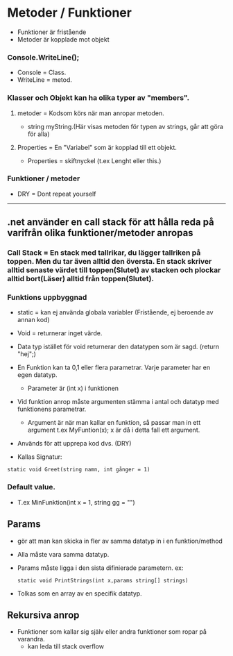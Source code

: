 # Metoder / Funktioner

* Funktioner är fristående
* Metoder är kopplade mot objekt


### Console.WriteLine();
* Console = Class.
* WriteLine = metod.


### Klasser och Objekt kan ha olika typer av "members".
1. metoder = Kodsom körs när man anropar metoden.
    * string myString.(Här visas metoden för typen av strings, går att göra för alla)


2. Properties = En "Variabel" som är kopplad till ett objekt.
    * Properties = skiftnyckel (t.ex Lenght eller this.)


### Funktioner / metoder
* DRY = Dont repeat yourself

----------------------
## .net använder en call stack för att hålla reda på varifrån olika funktioner/metoder anropas


### Call Stack = En stack med tallrikar, du lägger tallriken på toppen. Men du tar även alltid den översta. En stack skriver alltid senaste värdet till toppen(Slutet) av stacken och plockar alltid bort(Läser) alltid från toppen(Slutet).



### Funktions uppbyggnad
* static = kan ej använda globala 
variabler (Fristående, ej beroende av annan kod)

* Void = returnerar inget värde.

* Data typ istället för void returnerar den datatypen som är sagd. (return "hej";)

* En Funktion kan ta 0,1 eller flera parametrar. Varje parameter har en egen datatyp.
    * Parameter är (int x) i funktionen

* Vid funktion anrop måste argumenten stämma i antal och datatyp med funktionens parametrar.
    * Argument är när man kallar en funktion, så passar man in ett argument t.ex MyFuntion(x); x är då i detta fall ett argument.

* Används för att upprepa kod dvs. (DRY)

* Kallas Signatur: 
```
static void Greet(string namn, int gånger = 1)
```

### Default value.
* T.ex MinFunktion(int x  = 1, string gg = "")




## Params
* gör att man kan skicka in fler av samma datatyp in i en funktion/method

* Alla måste vara samma datatyp.

* Params måste ligga i den sista difinierade parametern. ex:
    ```
    static void PrintStrings(int x,params string[] strings)
    ```
* Tolkas som en array av en specifik datatyp.

## Rekursiva anrop
* Funktioner som kallar sig själv eller andra funktioner som ropar på varandra.
    * kan leda till stack overflow



